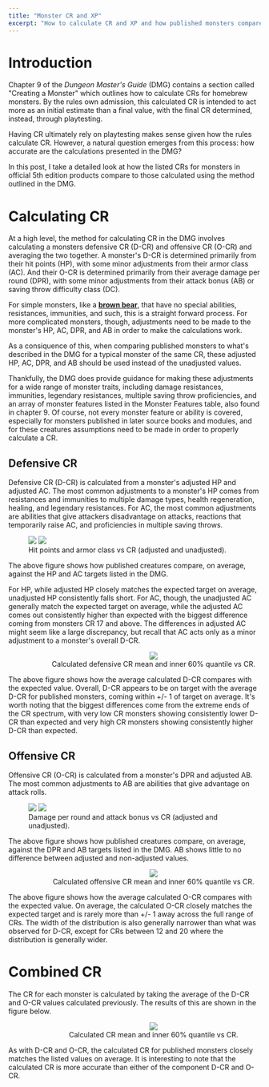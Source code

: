 ```yaml
---
title: "Monster CR and XP"
excerpt: "How to calculate CR and XP and how published monsters compare to expectation."
---
```


# Introduction

Chapter 9 of the _Dungeon Master's Guide_ (DMG) contains a section called "Creating a Monster" which outlines
how to calculate CRs for homebrew monsters. By the rules own admission, this calculated CR is intended
to act more as an initial estimate than a final value, with the final CR determined, instead, through 
playtesting.

Having CR ultimately rely on playtesting makes sense given how the rules calculate CR. However, a natural
question emerges from this process: how accurate are the calculations presented in the DMG?

In this post, I take a detailed look at how the listed CRs for monsters in official 5th edition products 
compare to those calculated using the method outlined in the DMG.

# Calculating CR

At a high level, the method for calculating CR in the DMG involves calculating a monsters defensive CR (D-CR)
and offensive CR (O-CR) and averaging the two together. A monster's D-CR is determined primarily from 
their hit points (HP), with some minor adjustments from their armor class (AC). And their O-CR is determined
primarily from their average damage per round (DPR), with some minor adjustments from their attack bonus (AB)
or saving throw difficulty class (DC).

For simple monsters, like a **[brown bear](https://www.dndbeyond.com/monsters/brown-bear)**, that have no special 
abilities, resistances, immunities, and such, this is a straight forward process. For more complicated monsters,
though, adjustments need to be made to the monster's HP, AC, DPR, and AB in order to make the calculations work.

As a consiquence of this, when comparing published monsters to what's described in the DMG for a typical monster 
of the same CR, these adjusted HP, AC, DPR, and AB should be used instead of the unadjusted values.

Thankfully, the DMG does provide guidance for making these adjustments for a wide range of monster traits, 
including damage resistances, immunities, legendary resistances, multiple saving throw proficiencies, and an array 
of monster features listed in the Monster Features table, also found in chapter 9. Of course, not every monster 
feature or ability is covered, especially for monsters published in later source books and modules, and for these
creatures assumptions need to be made in order to properly calculate a CR.

## Defensive CR

Defensive CR (D-CR) is calculated from a monster's adjusted HP and adjusted AC. The most common 
adjustments to a monster's HP comes from resistances and immunities to multiple damage types, health regeneration, 
healing, and legendary resistances. For AC, the most common adjustments are abilities that give attackers disadvantage 
on attacks, reactions that temporarily raise AC, and proficiencies in multiple saving throws.

<figure class="half">
    <img src="{{ site.url }}{{ site.baseurl }}/monsters/monster-cr-and-xp/hp-vs-cr.png">
    <img src="{{ site.url }}{{ site.baseurl }}/monsters/monster-cr-and-xp/ac-vs-cr.png">
    <figcaption>Hit points and armor class vs CR (adjusted and unadjusted).</figcaption>
</figure>

The above figure shows how published creatures compare, on average, against the HP and AC targets listed in the DMG.

For HP, while adjusted HP closely matches the expected target on average, unadjusted HP consistently falls short. For
AC, though, the unadjusted AC generally match the expected target on average, while the adjusted AC comes out consistently 
higher than expected with the biggest difference coming from monsters CR 17 and above. The differences in adjusted AC 
might seem like a large discrepancy, but recall that AC acts only as a minor adjustment to a monster's overall D-CR.

<center>
<figure style="width: 500px">
    <img src="{{ site.url }}{{ site.baseurl }}/monsters/monster-cr-and-xp/d-cr-vs-cr.png">
    <figcaption>Calculated defensive CR mean and inner 60% quantile vs CR.</figcaption>
</figure>
</center>

The above figure shows how the average calculated D-CR compares with the expected value. 
Overall, D-CR appears to be on target with the average D-CR for published monsters, coming within +/- 1 of target on
average. It's worth noting that the biggest differences come from the extreme ends of the CR spectrum, with very low CR 
monsters showing consistently lower D-CR than expected and very high CR monsters showing consistently higher D-CR than 
expected.

## Offensive CR

Offensive CR (O-CR) is calculated from a monster's DPR and adjusted AB. The most common adjustments to AB are abilities
that give advantage on attack rolls.

<figure class="half">
    <img src="{{ site.url }}{{ site.baseurl }}/monsters/monster-cr-and-xp/dpr-vs-cr.png">
    <img src="{{ site.url }}{{ site.baseurl }}/monsters/monster-cr-and-xp/ab-vs-cr.png">
    <figcaption>Damage per round and attack bonus vs CR (adjusted and unadjusted).</figcaption>
</figure>

The above figure shows how published creatures compare, on average, against the DPR and AB targets listed in the DMG.
AB shows little to no difference between adjusted and non-adjusted values.

<center>
<figure style="width: 500px">
    <img src="{{ site.url }}{{ site.baseurl }}/monsters/monster-cr-and-xp/o-cr-vs-cr.png">
    <figcaption>Calculated offensive CR mean and inner 60% quantile vs CR.</figcaption>
</figure>
</center>

The above figure shows how the average calculated O-CR compares with the expected value. 
On average, the calculated O-CR closely matches the expected target and is rarely more than +/- 1 away across the full 
range of CRs. The width of the distribution is also generally narrower than what was observed for D-CR, except for CRs 
between 12 and 20 where the distribution is generally wider.

# Combined CR

The CR for each monster is calculated by taking the average of the D-CR and O-CR values calculated previously. The
results of this are shown in the figure below.

<center>
<figure style="width: 500px">
    <img src="{{ site.url }}{{ site.baseurl }}/monsters/monster-cr-and-xp/dmg-cr-vs-cr.png">
    <figcaption>Calculated CR mean and inner 60% quantile vs CR.</figcaption>
</figure>
</center>

As with D-CR and O-CR, the calculated CR for published monsters closely matches the listed values on average. It is 
interesting to note that the calculated CR is more accurate than either of the component D-CR and O-CR.

<!---
# Calculating XP
A monster's XP can be calculated using the following equation



$$XP_{\rm NPC} = \frac{1}{4} HP \cdot DPR \cdot 1.05^{AB + AC - 14}$$

$$XP_{\rm NPC} = \frac{1}{4} eHP \cdot eDPR$$

where 

$$eDPR = DPR \cdot 1.05^{AB - 2}$$

$$eHP = HP \cdot 1.05^{AC - 12}$$

![Calculated XP vs target XP](calculated-xp-vs-target-xp.png)

![Calculated CR vs target CR](calculated-cr-vs-cr.png)
--->

